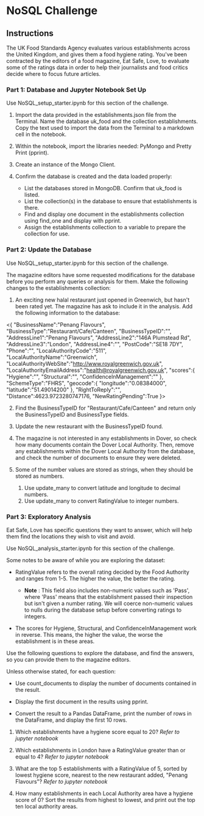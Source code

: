 # NoSQL Challenge

## Instructions
The UK Food Standards Agency evaluates various establishments across the United Kingdom, and gives them a food hygiene rating. You've been contracted by the editors of a food magazine, Eat Safe, Love, to evaluate some of the ratings data in order to help their journalists and food critics decide where to focus future articles.

### Part 1: Database and Jupyter Notebook Set Up
Use NoSQL_setup_starter.ipynb for this section of the challenge.

1. Import the data provided in the establishments.json file from the Terminal. Name the database uk_food and the collection establishments. Copy the text used to import the data from the Terminal to a markdown cell in the notebook.

2. Within the notebook, import the libraries needed: PyMongo and Pretty Print (pprint).

3. Create an instance of the Mongo Client.

4. Confirm the database is created and the data loaded properly:

    - List the databases stored in MongoDB. Confirm that uk_food is listed.
    - List the collection(s) in the database to ensure that establishments is there.
    - Find and display one document in the establishments collection using find_one and display with pprint.
    - Assign the establishments collection to a variable to prepare the collection for use.

### Part 2: Update the Database
Use NoSQL_setup_starter.ipynb for this section of the challenge.

The magazine editors have some requested modifications for the database before you perform any queries or analysis for them. Make the following changes to the establishments collection:

1. An exciting new halal restaurant just opened in Greenwich, but hasn't been rated yet. The magazine has ask to include it in the analysis. Add the following information to the database:

<{
    "BusinessName":"Penang Flavours",
    "BusinessType":"Restaurant/Cafe/Canteen",
    "BusinessTypeID":"",
    "AddressLine1":"Penang Flavours",
    "AddressLine2":"146A Plumstead Rd",
    "AddressLine3":"London",
    "AddressLine4":"",
    "PostCode":"SE18 7DY",
    "Phone":"",
    "LocalAuthorityCode":"511",
    "LocalAuthorityName":"Greenwich",
    "LocalAuthorityWebSite":"http://www.royalgreenwich.gov.uk",
    "LocalAuthorityEmailAddress":"health@royalgreenwich.gov.uk",
    "scores":{
        "Hygiene":"",
        "Structural":"",
        "ConfidenceInManagement":""
    },
    "SchemeType":"FHRS",
    "geocode":{
        "longitude":"0.08384000",
        "latitude":"51.49014200"
    },
    "RightToReply":"",
    "Distance":4623.9723280747176,
    "NewRatingPending":True
}>

2. Find the BusinessTypeID for "Restaurant/Cafe/Canteen" and return only the BusinessTypeID and BusinessType fields.

3. Update the new restaurant with the BusinessTypeID found.

4. The magazine is not interested in any establishments in Dover, so check how many documents contain the Dover Local Authority. Then, remove any establishments within the Dover Local Authority from the database, and check the number of documents to ensure they were deleted.

5. Some of the number values are stored as strings, when they should be stored as numbers.

      1. Use update_many to convert latitude and longitude to decimal numbers.
      2. Use update_many to convert RatingValue to integer numbers.
      

### Part 3: Exploratory Analysis
Eat Safe, Love has specific questions they want to answer, which will help them find the locations they wish to visit and avoid.

Use NoSQL_analysis_starter.ipynb for this section of the challenge.

Some notes to be aware of while you are exploring the dataset:

- RatingValue refers to the overall rating decided by the Food Authority and ranges from 1-5. The higher the value, the better the rating.
    - **Note** : This field also includes non-numeric values such as 'Pass', where 'Pass' means that the establishment passed their inspection but isn't given a number rating. We will coerce non-numeric values to nulls during the database setup before converting ratings to integers.

- The scores for Hygiene, Structural, and ConfidenceInManagement work in reverse. This means, the higher the value, the worse the establishment is in these areas.

Use the following questions to explore the database, and find the answers, so you can provide them to the magazine editors.

Unless otherwise stated, for each question:

   - Use count_documents to display the number of documents contained in the result.

   - Display the first document in the results using pprint.

   - Convert the result to a Pandas DataFrame, print the number of rows in the DataFrame, and display the first 10 rows.

1. Which establishments have a hygiene score equal to 20?
*Refer to jupyter notebook*

2. Which establishments in London have a RatingValue greater than or equal to 4?
*Refer to jupyter notebook*

3. What are the top 5 establishments with a RatingValue of 5, sorted by lowest hygiene score, nearest to the new restaurant added, "Penang Flavours"?
*Refer to jupyter notebook*

4. How many establishments in each Local Authority area have a hygiene score of 0? Sort the results from highest to lowest, and print out the top ten local authority areas.




